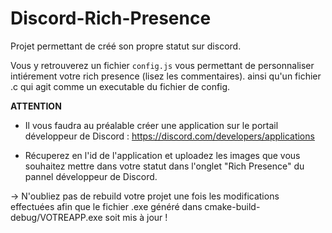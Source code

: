 # Discord-Rich-Presence

Projet permettant de créé son propre statut sur discord.

Vous y retrouverez un fichier `config.js` vous permettant de personnaliser intiérement votre rich presence (lisez les commentaires).
ainsi qu'un fichier .c qui agit comme un executable du fichier de config.

**ATTENTION**
 - Il vous faudra au préalable créer une application sur le portail développeur de Discord : https://discord.com/developers/applications

 - Récuperez en l'id de l'application et uploadez les images que vous souhaitez mettre dans votre statut dans l'onglet "Rich Presence" du pannel développeur de Discord.


-> N'oubliez pas de rebuild votre projet une fois les modifications effectuées afin que le fichier .exe généré dans cmake-build-debug/VOTREAPP.exe soit mis à jour !

